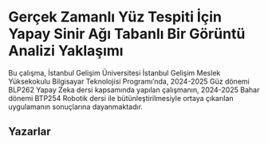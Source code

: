 # Gerçek Zamanlı Yüz Tespiti İçin Yapay Sinir Ağı Tabanlı Bir Görüntü Analizi Yaklaşımı

Bu çalışma, İstanbul Gelişim Üniversitesi İstanbul Gelişim Meslek Yüksekokulu Bilgisayar Teknolojisi Programı’nda, 2024-2025 Güz dönemi BLP262 Yapay Zeka dersi kapsamında yapılan çalışmanın, 2024-2025 Bahar dönemi BTP254 Robotik dersi ile bütünleştirilmesiyle ortaya çıkarılan uygulamanın sonuçlarına dayanmaktadır.

## Yazarlar

